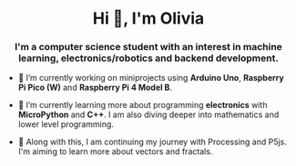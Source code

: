 <h1 align="center">Hi 👋, I'm Olivia</h1>
<h3 align="center">I'm a computer science student with an interest in machine learning, electronics/robotics and backend development.</h3>

- 🔭 I’m currently working on miniprojects using **Arduino Uno**, **Raspberry Pi Pico (W)** and **Raspberry Pi 4 Model B**. 

- 🌱 I’m currently learning more about programming **electronics** with **MicroPython** and **C++**. I am also diving deeper into mathematics and lower level programming. 

- 🌅 Along with this, I am continuing my journey with Processing and P5js. I'm aiming to learn more about vectors and fractals. 

